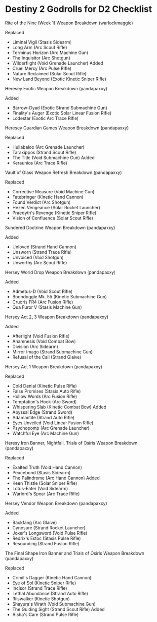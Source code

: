 Destiny 2 Godrolls for D2 Checklist
===================================

Rite of the Nine (Week 1) Weapon Breakdown (warlockmaggie)

Replaced
* Liminal Vigil (Stasis Sidearm)
* Long Arm (Arc Scout Rifle)
* Terminus Horizon (Arc Machine Gun)
* The Inquisitor (Arc Shotgun)
* Wilderflight (Void Grenade Launcher)
Added
* Cruel Mercy (Arc Pulse Rifle)
* Nature Reclaimed (Solar Scout Rifle)
* New Land Beyond (Exotic Kinetic Sniper Rifle)

Heresey Exotic Weapon Breakdown (pandapaxxy)

Added
* Barrow-Dyad (Exotic Strand Submachine Gun)
* Finality's Auger (Exotic Solar Linear Fusion Rifle)
* Lodestar (Exotic Arc Trace Rifle)

Heresey Guardian Games Weapon Breakdown (pandapaxxy)

Replaced
* Hullabaloo (Arc Grenade Launcher)
* Taraxippos (Strand Scout Rifle)
* The Title (Void Submachine Gun)
Added
* Keraunios (Arc Trace Rifle)

Vault of Glass Weapon Refresh Breakdown (pandapaxxy)

Replaced
* Corrective Measure (Void Machine Gun)
* Fatebringer (Kinetic Hand Cannon)
* Found Verdict (Arc Shotgun)
* Hezen Vengeance (Solar Rocket Launcher)
* Praedyth's Revenge (Kinetic Sniper Rifle)
* Vision of Confluence (Solar Scout Rifle)

Sundered Doctrine Weapon Breakdown (pandapaxxy)

Added
* Unloved (Strand Hand Cannon)
* Unsworn (Strand Trace Rifle)
* Unvoiced (Void Shotgun)
* Unworthy (Arc Scout Rifle)

Hersey World Drop Weapon Breakdown (pandapaxxy)

Added
* Admetus-D (Void Scout Rifle)
* Boondoggle Mk. 55 (Kinetic Submachine Gun)
* Cruoris FR4 (Arc Fusion Rifle)
* Qua Furor V (Stasis Machine Gun)

Hersey Act 2, 3 Weapon Breakdown (pandapaxxy)

Added
* Afterlight (Void Fusion Rifle)
* Anamnesis (Void Combat Bow)
* Division (Arc Sidearm)
* Mirror Imago (Strand Submachine Gun)
* Refusal of the Call (Strand Glaive)

Hersey Act 1 Weapon Breakdown (pandapaxxy)

Replaced
* Cold Denial (Kinetic Pulse Rifle)
* False Promises (Stasis Auto Rifle)
* Hollow Words (Arc Fusion Rifle)
* Temptation's Hook (Arc Sword)
* Whispering Slab (Kinetic Combat Bow)
Added
* Abyssal Edge (Strand Sword)
* Adamantite (Strand Auto Rifle)
* Eyes Unveiled (Void Linear Fusion Rifle)
* Psychopomp (Arc Grenade Launcher)
* Watchful Eye (Arc Machine Gun)

Heresy Iron Banner, Nightfall, Trials of Osiris Weapon Breakdown (pandapaxxy)

Replaced
* Exalted Truth (Void Hand Cannon)
* Peacebond (Stasis Sidearm)
* The Palindrome (Arc Hand Cannon)
Added
* Keen Thistle (Solar Sniper Rifle)
* Lotus-Eater (Void Sidearm)
* Warlord's Spear (Arc Trace Rifle)

Hersey Vendor Weapon Breakdown (pandapaxxy)

Added
* Backfang (Arc Glaive)
* Cynosure (Strand Rocket Launcher)
* Joxer's Longsword (Void Pulse Rifle)
* Redrix's Estoc (Stasis Pulse Rifle)
* Resounding (Strand Fusion Rifle)

The Final Shape Iron Banner and Trials of Osiris Weapon Breakdown (pandapaxxy)

Replaced
* Crimil's Dagger (Kinetic Hand Cannon)
* Eye of Sol (Kinetic Sniper Rifle)
* Incisor (Strand Trace Rifle)
* Lethal Abundance (Strand Auto Rifle)
* Riiswalker (Kinetic Shotgun)
* Shayura's Wrath (Void Submachine Gun)
* The Guiding Sight (Strand Scout Rifle)
Added
* Aisha's Care (Strand Pulse Rifle)


